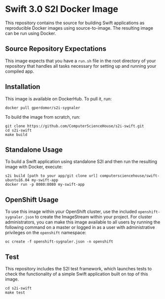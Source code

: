 # Swift 3.0 S2I Docker Image

This repository contains the source for building Swift applications as reproducible Docker images using source-to-image. The resulting image can be run using Docker.

## Source Repository Expectations

This image expects that you have a `run.sh` file in the root directory of your repository that handles all tasks necessary for setting up and running your compiled app.

## Installation

This image is available on DockerHub. To pull it, run:

```
docker pull gperdomor/s2i-sygnaler
```

To build the image from scratch, run:

```
git clone https://github.com/ComputerScienceHouse/s2i-swift.git
cd s2i-swift
make build
```

## Standalone Usage

To build a Swift application using standalone S2I and then run the resulting image with Docker, execute:

```
s2i build [path to your app/git clone url] computersciencehouse/swift-ubuntu16.04 my-swift-app
docker run -p 8080:8080 my-swift-app
```

## OpenShift Usage

To use this image within your OpenShift cluster, use the included `openshift-sygnaler.json` to create the ImageStream within your project. For cluster administrators, you can make this image available to all users by running the following command on a master or logged in as a user with administrative privileges on the `openshift` namespace:

```
oc create -f openshift-sygnaler.json -n openshift
```

## Test

This repository includes the S2I test framework, which launches tests to check the functionality of a simple Swift application built on top of this image.

```
cd s2i-swift
make test
```
